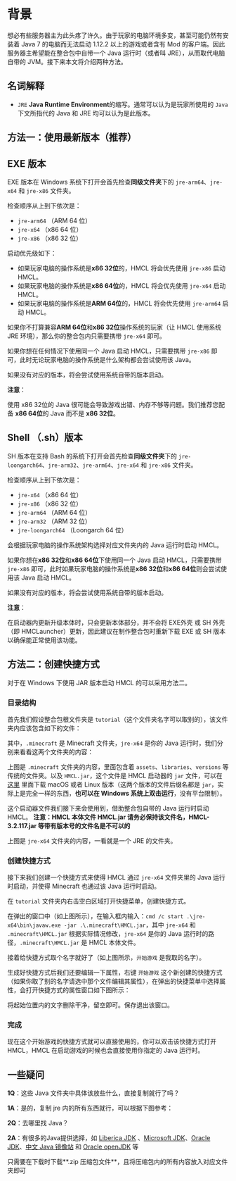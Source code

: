# 背景

想必有些服务器主为此头疼了许久。由于玩家的电脑环境多变，甚至可能仍然有安装着 Java 7 的电脑而无法启动 1.12.2 以上的游戏或者含有 Mod 的客户端。因此服务器主希望能在整合包中自带一个 Java 运行时（或者叫 JRE），从而取代电脑自带的 JVM。接下来本文将介绍两种方法。

## 名词解释

- `JRE` **Java Runtime Environment**的缩写。通常可以认为是玩家所使用的 `Java`
  下文所指代的 Java 和 JRE 均可以认为是此版本。

## 方法一：使用最新版本（推荐）

## EXE 版本

EXE 版本在 Windows 系统下打开会首先检查**同级文件夹**下的 `jre-arm64`、`jre-x64` 和 `jre-x86` 文件夹。

检查顺序从上到下依次是：

- `jre-arm64` （ARM 64 位）
- `jre-x64` （x86 64 位）
- `jre-x86` （x86 32 位）

启动优先级如下：

- 如果玩家电脑的操作系统是**x86 32位**的，HMCL 将会优先使用 `jre-x86` 启动 HMCL。
- 如果玩家电脑的操作系统是**x86 64位**的，HMCL 将会优先使用 `jre-x64` 启动 HMCL。
- 如果玩家电脑的操作系统是**ARM 64位**的，HMCL 将会优先使用 `jre-arm64` 启动 HMCL。

如果你不打算兼容**ARM 64位**和**x86 32位**操作系统的玩家（让 HMCL 使用系统 JRE 环境），那么你的整合包内只需要携带 `jre-x64` 即可。

如果你想在任何情况下使用同一个 Java 启动 HMCL，只需要携带 `jre-x86` 即可，此时无论玩家电脑的操作系统是什么架构都会尝试使用该 Java。

如果没有对应的版本，将会尝试使用系统自带的版本启动。

**注意**：

使用 x86 32位的 Java 很可能会导致游戏出错、内存不够等问题。我们推荐您配备 **x86 64位**的 Java 而不是 **x86 32位**。

## Shell （.sh）版本

SH 版本在支持 Bash 的系统下打开会首先检查**同级文件夹**下的 `jre-loongarch64`、`jre-arm32`、`jre-arm64`、`jre-x64` 和 `jre-x86` 文件夹。

检查顺序从上到下依次是：

- `jre-x64` （x86 64 位）
- `jre-x86` （x86 32 位）
- `jre-arm64` （ARM 64 位）
- `jre-arm32` （ARM 32 位）
- `jre-loongarch64` （Loongarch 64 位）

会根据玩家电脑的操作系统架构选择对应文件夹内的 Java 运行时启动 HMCL。

如果你想在**x86 32位**和**x86 64位**下使用同一个 Java 启动 HMCL，只需要携带 `jre-x86` 即可，此时如果玩家电脑的操作系统是**x86 32位**和**x86 64位**则会尝试使用该 Java 启动 HMCL。

如果没有对应的版本，将会尝试使用系统自带的版本启动。

**注意**：

在启动器内更新升级本体时，只会更新本体部分，并不会将 EXE外壳 或 SH 外壳（即 HMCLauncher）更新，因此建议在制作整合包时重新下载 EXE 或 SH 版本以确保能正常使用该功能。

## 方法二：创建快捷方式

对于在 Windows 下使用 JAR 版本启动 HMCL 的可以采用方法二。

### 目录结构

首先我们假设整合包根文件夹是 `tutorial`（这个文件夹名字可以取别的），该文件夹内应该包含如下的文件：

其中，`.minecraft` 是 Minecraft 文件夹，`jre-x64` 是你的 Java 运行时，我们分别来看看这两个文件夹的内容：

上图是 `.minecraft` 文件夹的内容，里面包含着 `assets`、`libraries`、`versions` 等传统的文件夹。以及 `HMCL.jar`，这个文件是 HMCL 启动器的 `jar` 文件，可以在 [这里](https://hmcl.huangyuhui.net/download) 里面下载 macOS 或者 Linux 版本（这两个版本的文件后缀名都是 `jar`，实际上是完全一样的东西，**也可以在 Windows 系统上双击运行**，没有平台限制）。

这个启动器文件我们接下来会使用到，借助整合包自带的 Java 运行时启动 HMCL。
**注意：HMCL 本体文件 HMCL.jar 请务必保持该文件名，HMCL-3.2.117.jar 等带有版本号的文件名是不可以的**

上图是 `jre-x64` 文件夹的内容，一看就是一个 JRE 的文件夹。

### 创建快捷方式

接下来我们创建一个快捷方式来使得 HMCL 通过 `jre-x64` 文件夹里的 Java 运行时启动，并使得 Minecraft 也通过该 Java 运行时启动。

在 `tutorial` 文件夹内右击空白区域打开快捷菜单，创建快捷方式。

在弹出的窗口中（如上图所示），在输入框内输入：`cmd /c start .\jre-x64\bin\javaw.exe -jar .\.minecraft\HMCL.jar`，其中 `jre-x64` 和 `.minecraft\HMCL.jar` 根据实际情况修改，`jre-x64` 是你的 Java 运行时的路径，`.minecraft\HMCL.jar` 是 HMCL 本体文件。

接着给快捷方式取个名字就好了（如上图所示，`开始游戏` 是我取的名字）。

生成好快捷方式后我们还要编辑一下属性，右键 `开始游戏` 这个新创建的快捷方式（如果你取了别的名字请选中那个文件编辑其属性），在弹出的快捷菜单中选择属性，会打开快捷方式的属性窗口如下图所示：

将起始位置内的文字删除干净，留空即可。保存退出该窗口。

### 完成

现在这个开始游戏的快捷方式就可以直接使用的，你可以双击该快捷方式打开 HMCL，HMCL 在启动游戏的时候也会直接使用你指定的 Java 运行时。

## 一些疑问

**1Q**：这些 Java 文件夹中具体该放些什么，直接复制就行了吗？

**1A**：是的，复制 jre 内的所有东西就行，可以根据下图参考：

**2Q**：去哪里找 Java？

**2A**：有很多的Java提供选择，如 [Liberica JDK](https://bell-sw.com/pages/downloads/?package=jre-full) 、[Microsoft JDK](https://microsoft.com/openjdk)、[Oracle JDK](https://www.oracle.com/java/technologies/downloads/)、[中文 Java 镜像站](https://injdk.cn/ "对中国大陆的访问速度更友好") 和 [Oracle openJDK](https://jdk.java.net/) 等

只需要在下载时下载**.zip 压缩包文件**，且将压缩包内的所有内容放入对应文件夹即可
